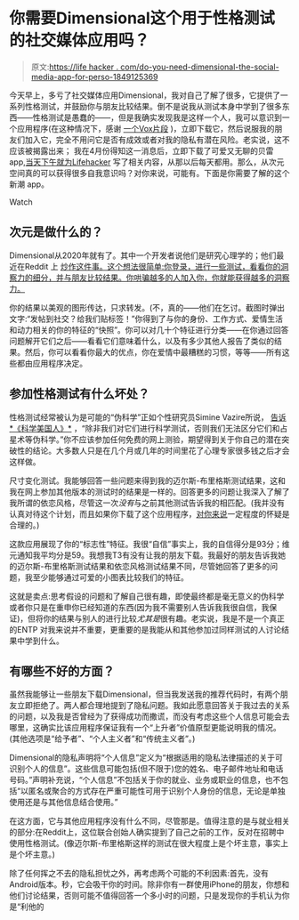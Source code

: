 # 你需要Dimensional这个用于性格测试的社交媒体应用吗？

> 原文:[https://life hacker . com/do-you-need-dimensional-the-social-media-app-for-perso-1849125369](https://lifehacker.com/do-you-need-dimensional-the-social-media-app-for-perso-1849125369)

今天早上，多亏了社交媒体应用Dimensional，我对自己了解了很多，它提供了一系列性格测试，并鼓励你与朋友比较结果。倒不是说我从测试本身中学到了很多东西——性格测试是愚蠢的——，但是我确实发现我是这样一个人，我可以意识到一个应用程序(在这种情况下，感谢 [一个Vox片段](https://www.vox.com/the-goods/23186968/dimensional-personality-app) )，立即下载它，然后说服我的朋友们加入它，完全不用问它是否有成效或者对我的隐私有潜在风险。老实说，这不应该被揭露出来； 我在4月份得知这一消息后，立即下载了可爱又无聊的贝雷app,[当天下午就为Lifehacker](https://lifehacker.com/what-is-the-new-social-media-app-bereal-and-do-you-r-1848780094) 写了相关内容，从那以后每天都用。那么，从次元空间真的可以获得很多自我意识吗？对你来说，可能有。下面是你需要了解的这个新潮 app。

Watch

## **次元是做什么的？**

Dimensional从2020年就有了。其中一个开发者说他们是研究心理学的；他们最近在Reddit 上 [炒作这件事。这个想法很简单:你登录，进行一些测试，看看你的洞察力的细分，并与朋友比较结果。你哄骗越多的人加入你，你就能获得越多的洞察力。](https://www.reddit.com/r/iphone/comments/ki5yiw/my_friend_and_i_research_psychologist_years_of/)

你的结果以美观的图形传达，只求转发。(不，真的——他们在乞讨。截图时弹出文字:“发帖到社交？给我们贴标签！”你得到了与你的身份、工作方式、爱情生活和动力相关的你的特征的“快照”。你可以对几十个特征进行分类——在你通过回答问题解开它们之后——看看它们意味着什么，以及有多少其他人报告了类似的结果。然后，你可以看看你最大的优点，你在爱情中最糟糕的习惯，等等——所有这些都由应用程序决定。

## 参加性格测试有什么坏处？

性格测试经常被认为是可能的“伪科学”正如个性研究员Simine Vazire所说， [告诉*《科学美国人》*](https://www.scientificamerican.com/article/how-accurate-are-personality-tests/) ，“除非我们对它们进行科学测试，否则我们无法区分它们和占星术等伪科学。”你不应该参加任何免费的网上测验，期望得到关于你自己的潜在突破性的结论。大多数人只是在几个月或几年的时间里花了心理专家很多钱之后才会这样做。

尺寸变化测试。我能够回答一些问题来得到我的迈尔斯-布里格斯测试结果，这和我在网上参加其他版本的测试时的结果是一样的。回答更多的问题让我深入了解了我所谓的依恋风格，尽管这一次*没有*与之前其他测试告诉我的相匹配。(我并没有认真对待这个计划，而且如果你下载了这个应用程序，[对你来说](https://lifehacker.com/why-you-shouldnt-trust-the-myers-briggs-test-for-seriou-1697936838)一定程度的怀疑是合理的。)

这款应用展现了你的“标志性”特征。我很“自信”事实上，我的自信得分是93分；维元通知我平均分是59。我想我T3有没有让我的朋友下载。我最好的朋友告诉我她的迈尔斯-布里格斯测试结果和依恋风格测试结果不同，尽管她回答了更多的问题，我至少能够通过可爱的小图表比较我们的特征。

这就是卖点:思考假设的问题和了解自己很有趣，即使最终都是毫无意义的伪科学或者你只是在重申你已经知道的东西(因为我不需要别人告诉我我很自信，我保证)，但将你的结果与别人的进行比较*尤其是*很有趣。老实说，我是不是一个真正的ENTP 对我来说并不重要，更重要的是我能从和其他参加过同样测试的人讨论结果中学到什么。

## 有哪些不好的方面？

虽然我能够让一些朋友下载Dimensional，但当我发送我的推荐代码时，有两个朋友立即拒绝了。两人都合理地提到了隐私问题。我如此愿意回答关于我过去的关系的问题，以及我是否曾经为了获得成功而撒谎，而没有考虑这些个人信息可能会去哪里，这确实比该应用程序保证我有一个“上升者”价值原型更能说明我的情况。(其他选项是“给予者”、“个人主义者”和“传统主义者”。)

Dimensional的隐私声明将“个人信息”定义为“根据适用的隐私法律描述的关于可识别个人的信息”。这些信息可能包括(但不限于)您的姓名、电子邮件地址和电话号码。”声明补充说，“个人信息”不包括关于你的就业、业务或职业的信息，也不包括“以匿名或聚合的方式存在严重可能性可用于识别个人身份的信息，无论是单独使用还是与其他信息结合使用。”

在这方面，它与其他应用程序没有什么不同，尽管那是。值得注意的是与就业相关的部分:在Reddit上，这位联合创始人确实提到了自己之前的工作，反对在招聘中使用性格测试。(像迈尔斯-布里格斯这样的测试在很大程度上是个坏主意，事实上是个坏主意。)

除了任何挥之不去的隐私担忧之外，再考虑两个可能的不利因素:首先，没有Android版本。秒，它会吸干你的时间。除非你有一群使用iPhone的朋友，你想和他们讨论结果，否则可能不值得回答一个多小时的问题，只是发现你的手机认为你是“利他的